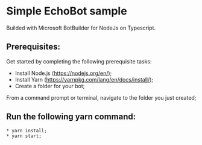 # Simple EchoBot sample 
Builded with Microsoft BotBuilder for NodeJs on Typescript.

## Prerequisites:
Get started by completing the following prerequisite tasks:
  * Install Node.js (https://nodejs.org/en/);
  * Install Yarn (https://yarnpkg.com/lang/en/docs/install/);
  * Create a folder for your bot;

From a command prompt or terminal, navigate to the folder you just created;

## Run the following yarn command:
```
* yarn install;
* yarn start;
```
